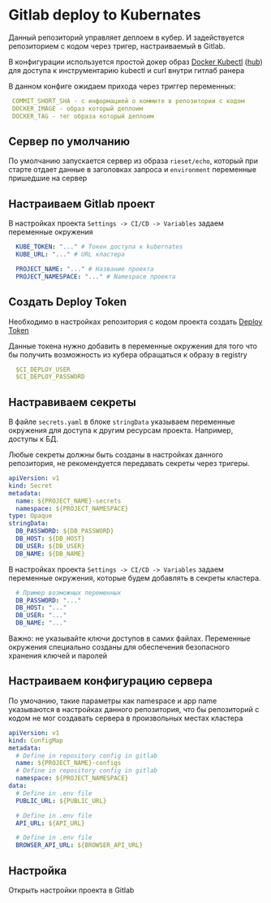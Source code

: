# Gitlab deploy to Kubernates

Данный репозиторий управляет деплоем в кубер. И задействуется репозиторием с кодом через тригер, настраиваемый в Gitlab.

В конфигурации используется простой докер образ [Docker Kubectl](https://github.com/rieset/docker-kubectl) ([hub](https://hub.docker.com/repository/docker/rieset/kubectl)) для доступа к инструментарию kubectl и curl внутри гитлаб ранера

В данном конфиге ожидаем прихода через триггер переменных:
```yaml
 COMMIT_SHORT_SHA - с информацией о коммите в репозитории с кодом
 DOCKER_IMAGE - образ который деплоим
 DOCKER_TAG - тег образа который деплоим 
``` 


## Сервер по умолчанию

По умолчанию запускается сервер из образа `rieset/echo`, который при старте отдает данные в заголовках запроса и `environment` переменные пришедшие на сервер

## Настраиваем Gitlab проект

В настройках проекта `Settings -> CI/CD -> Variables` задаем переменные окружения

```yaml
  KUBE_TOKEN: "..." # Токен доступа к kubernates
  KUBE_URL: "..." # URL кластера  

  PROJECT_NAME: "..." # Название проекта
  PROJECT_NAMESPACE: "..." # Namespace проекта 
```

## Создать Deploy Token

Необходимо в настройках репозитория с кодом проекта создать [Deploy Token](https://gitlab.com/help/user/project/deploy_tokens/index#deploy-tokens)

Данные токена нужно добавить в переменные окружения для того что бы получить возможность из кубера обращаться к образу в registry
```yaml
  $CI_DEPLOY_USER
  $CI_DEPLOY_PASSWORD
```

## Настравиваем секреты

В файле `secrets.yaml` в блоке `stringData` указываем переменные окружения для доступа к другим ресурсам проекта. Например, доступы к БД.

Любые секреты должны быть созданы в настройках данного репозитория, не рекомендуется передавать секреты через тригеры.

```yaml
apiVersion: v1
kind: Secret
metadata:
  name: ${PROJECT_NAME}-secrets
  namespace: ${PROJECT_NAMESPACE}
type: Opaque
stringData:
  DB_PASSWORD: ${DB_PASSWORD}
  DB_HOST: ${DB_HOST}
  DB_USER: ${DB_USER}
  DB_NAME: ${DB_NAME}
```

В настройках проекта `Settings -> CI/CD -> Variables` задаем переменные окружения, которые будем добавлять в секреты кластера.

```yaml
  # Пример возможных переменных
  DB_PASSWORD: "..."
  DB_HOST: "..."
  DB_USER: "..."
  DB_NAME: "..."
```

Важно: не указывайте ключи доступов в самих файлах. Переменные окружения специально созданы для обеспечения безопасного хранения ключей и паролей


## Настраиваем конфигурацию сервера

По умочанию, такие параметры как namespace и app name указываются в настройках данного репозитория, что бы репозиторий с кодом не мог создавать сервера в произвольных местах кластера

```yaml
apiVersion: v1
kind: ConfigMap
metadata:
  # Define in repository config in gitlab
  name: ${PROJECT_NAME}-configs
  # Define in repository config in gitlab
  namespace: ${PROJECT_NAMESPACE}
data:
  # Define in .env file
  PUBLIC_URL: ${PUBLIC_URL}

  # Define in .env file
  API_URL: ${API_URL}

  # Define in .env file
  BROWSER_API_URL: ${BROWSER_API_URL}

```


## Настройка

Открыть настройки проекта в Gitlab 


